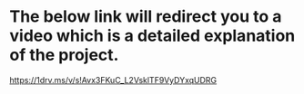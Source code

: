 # The below link will redirect you to a video which is a detailed explanation of the project.

https://1drv.ms/v/s!Avx3FKuC_L2VsklTF9VyDYxqUDRG